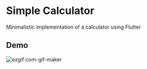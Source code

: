 # Simple Calculator

Minimalistic implementation of a calculator using Flutter

## Demo

![ezgif com-gif-maker](https://user-images.githubusercontent.com/60283326/136529595-7f1f255b-7801-4e81-a91b-c6f9049e971a.gif)


